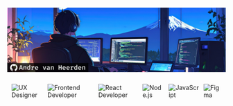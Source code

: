 ![banner](./assets/header.png)

<p align="center">
  <div style="display: flex; overflow-x: auto; gap: 10px; padding: 10px;">
    <img src="https://img.shields.io/badge/UX%20Designer-FFD700?style=flat-square&logo=figma&logoColor=black" alt="UX Designer" />
    <img src="https://img.shields.io/badge/Frontend%20Developer-00BFFF?style=flat-square&logo=react&logoColor=white" alt="Frontend Developer" />
    <img src="https://img.shields.io/badge/Loves%20React-61DAFB?style=flat-square&logo=react&logoColor=black" alt="React Developer" />
    <img src="https://img.shields.io/badge/Node.js-339933?style=flat-square&logo=node.js&logoColor=white" alt="Node.js" />
    <img src="https://img.shields.io/badge/JavaScript-F7DF1E?style=flat-square&logo=javascript&logoColor=black" alt="JavaScript" />
    <img src="https://img.shields.io/badge/Figma-F24E1E?style=flat-square&logo=figma&logoColor=white" alt="Figma" />
  </div>
</p>


<!--
**andrevanheerden/andrevanheerden** is a ✨ _special_ ✨ repository because its `README.md` (this file) appears on your GitHub profile.

Here are some ideas to get you started:

- 🔭 I’m currently working on ...
- 🌱 I’m currently learning ...
- 👯 I’m looking to collaborate on ...
- 🤔 I’m looking for help with ...
- 💬 Ask me about ...
- 📫 How to reach me: ...
- 😄 Pronouns: ...
- ⚡ Fun fact: ...
-->
